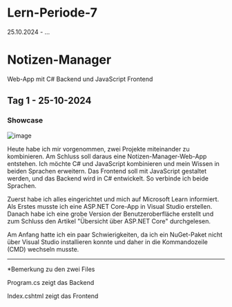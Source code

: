 # Lern-Periode-7

25.10.2024 - ...

# Notizen-Manager
Web-App mit C# Backend und JavaScript Frontend

## Tag 1 - 25-10-2024


### Showcase
![image](https://github.com/user-attachments/assets/0f6c352d-e84c-4b1d-a60a-d1d25cc8b78e)

Heute habe ich mir vorgenommen, zwei Projekte miteinander zu kombinieren. Am Schluss soll daraus eine Notizen-Manager-Web-App entstehen. Ich möchte C# und JavaScript kombinieren und mein Wissen in beiden Sprachen erweitern. Das Frontend soll mit JavaScript gestaltet werden, und das Backend wird in C# entwickelt. So verbinde ich beide Sprachen.

Zuerst habe ich alles eingerichtet und mich auf Microsoft Learn informiert. Als Erstes musste ich eine ASP.NET Core-App in Visual Studio erstellen. Danach habe ich eine grobe Version der Benutzeroberfläche erstellt und zum Schluss den Artikel "Übersicht über ASP.NET Core" durchgelesen.

Am Anfang hatte ich ein paar Schwierigkeiten, da ich ein NuGet-Paket nicht über Visual Studio installieren konnte und daher in die Kommandozeile (CMD) wechseln musste.

---------------------------------------------------------------------------------------------------------------------------------------------------------------------------------------------------------------------------------------------

*Bemerkung zu den zwei Files

Program.cs zeigt das Backend

Index.cshtml zeigt das Frontend
